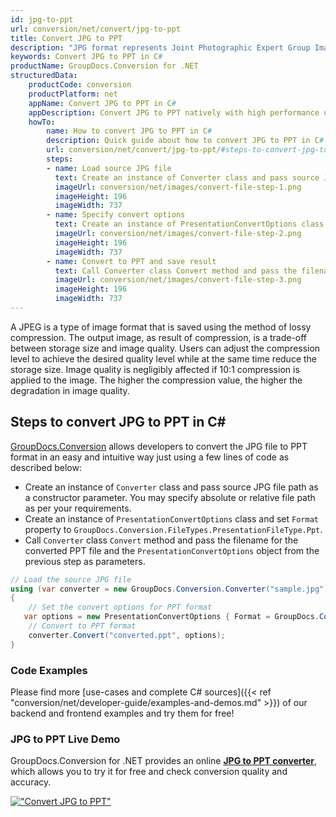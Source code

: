 ```yaml
---
id: jpg-to-ppt
url: conversion/net/convert/jpg-to-ppt
title: Convert JPG to PPT
description: "JPG format represents Joint Photographic Expert Group Image File with .jpg extension. Learn how to convert JPG to PPT file programmatically in C# language using GroupDocs.Conversion for .NET library."
keywords: Convert JPG to PPT in C#
productName: GroupDocs.Conversion for .NET
structuredData:
    productCode: conversion
    productPlatform: net
    appName: Convert JPG to PPT in C#
    appDescription: Convert JPG to PPT natively with high performance using C# language and server side GroupDocs.Conversion for .NET APIs, without the use of any software like Microsoft or Open Office.
    howTo:
        name: How to convert JPG to PPT in C# 
        description: Quick guide about how to convert JPG to PPT in C# with high performance and accuracy.
        url: conversion/net/convert/jpg-to-ppt/#steps-to-convert-jpg-to-ppt-in-c
        steps:
        - name: Load source JPG file 
          text: Create an instance of Converter class and pass source JPG file path as a constructor parameter. You may specify absolute or relative file path as per your requirements. 
          imageUrl: conversion/net/images/convert-file-step-1.png
          imageHeight: 196
          imageWidth: 737
        - name: Specify convert options 
          text: Create an instance of PresentationConvertOptions class.
          imageUrl: conversion/net/images/convert-file-step-2.png
          imageHeight: 196
          imageWidth: 737
        - name: Convert to PPT and save result 
          text: Call Converter class Convert method and pass the filename for the converted HTML file and the PresentationConvertOptions object from the previous step as parameters.
          imageUrl: conversion/net/images/convert-file-step-3.png
          imageHeight: 196
          imageWidth: 737
---
```


A JPEG is a type of image format that is saved using the method of lossy compression. The output image, as result of compression, is a trade-off between storage size and image quality. Users can adjust the compression level to achieve the desired quality level while at the same time reduce the storage size. Image quality is negligibly affected if 10:1 compression is applied to the image.  The higher the compression value, the higher the degradation in image quality.

## Steps to convert JPG to PPT in C#

[GroupDocs.Conversion](https://products.groupdocs.com/conversion/net) allows developers to convert the JPG file to PPT format in an easy and intuitive way just using a few lines of code as described below:

* Create an instance of `Converter` class and pass source JPG file path as a constructor parameter. You may specify absolute or relative file path as per your requirements. 
* Create an instance of `PresentationConvertOptions` class and set `Format` property to `GroupDocs.Conversion.FileTypes.PresentationFileType.Ppt`.
* Call `Converter` class `Convert` method and pass the filename for the converted PPT file and the `PresentationConvertOptions` object from the previous step as parameters.

```csharp
// Load the source JPG file
using (var converter = new GroupDocs.Conversion.Converter("sample.jpg"))
{
    // Set the convert options for PPT format
   var options = new PresentationConvertOptions { Format = GroupDocs.Conversion.FileTypes.PresentationFileType.Ppt };
    // Convert to PPT format
    converter.Convert("converted.ppt", options);
}
```

### Code Examples

Please find more [use-cases and complete C# sources]({{< ref "conversion/net/developer-guide/examples-and-demos.md" >}}) of our backend and frontend examples and try them for free!

### JPG to PPT Live Demo

GroupDocs.Conversion for .NET provides an online [**JPG to PPT converter**](https://products.groupdocs.app/conversion/jpg-to-ppt), which allows you to try it for free and check conversion quality and accuracy.

[!["Convert JPG to PPT"](conversion/net/images/convert-to-ppt/convert-jpg-to-ppt.png)](https://products.groupdocs.app/conversion/jpg-to-ppt)
